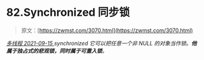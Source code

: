 <!--yml
category: 未分类
date: 0001-01-01 00:00:00
-->

# 82.Synchronized 同步锁

> 原文：[https://zwmst.com/3070.html](https://zwmst.com/3070.html)

   [ *多线程* ](https://zwmst.com/%e5%a4%9a%e7%ba%bf%e7%a8%8b)*[ <time datetime="2021-09-15T23:34:40+08:00"> 2021-09-15 </time> ](https://zwmst.com/3070.html)  synchronized 它可以把任意一个非 NULL 的对象当作锁。**他属于独占式的悲观锁，同时属于可重入锁**。*